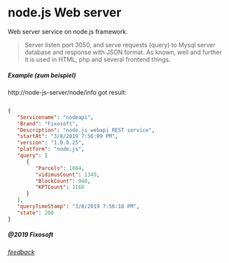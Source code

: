 # node.js Web server
Web server service  on node.js framework. 
>Server listen port 3050, and
serve requests (query) to Mysql server database 
and response with JSON format. As known, well and further it is used in HTML, php and several frontend things.

##### Example (zum beispiel)

http://node-js-server/node/info
got result:
```JSON

{
   "Servicename": "nodeapi",
   "Brand": "Fixosoft",
   "Description": "node.js webapi REST service",
   "startAt": "3/8/2019 7:56:09 PM",
   "version": "1.0.0.25",
   "platform": "node.js",
   "query": [
      {
         "Parcels": 1084,
         "vidimusCount": 1349,
         "BlockCount": 940,
         "KPTCount": 1160
      }
   ],
   "queryTimeStamp": "3/8/2019 7:56:18 PM",
   "state": 200
}

```

##### @2019 Fixosoft 
###### [feedback](mailto:serg.home153@gmail.com)


